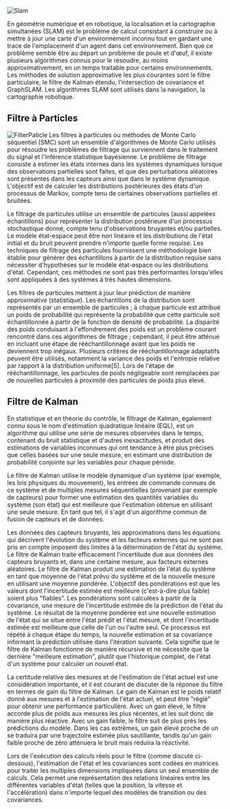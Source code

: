 ![Slam](https://external-content.duckduckgo.com/iu/?u=https%3A%2F%2Fanswers.ros.org%2Fupfiles%2F1339198636377568.png|caption="Slam")


En géométrie numérique et en robotique, la localisation et la cartographie simultanées (SLAM) est le problème de calcul consistant à construire ou à mettre à jour une carte d'un environnement inconnu tout en gardant une trace de l'emplacement d'un agent dans cet environnement. Bien que ce problème semble être au départ un problème de poule et d'œuf, il existe plusieurs algorithmes connus pour le résoudre, au moins approximativement, en un temps traitable pour certains environnements. Les méthodes de solution approximative les plus courantes sont le filtre particulaire, le filtre de Kalman étendu, l'intersection de covariance et GraphSLAM. Les algorithmes SLAM sont utilisés dans la navigation, la cartographie robotique. 



## Filtre à Particles
 
 
![FilterPaticle](https://3.bp.blogspot.com/-Ufkc8_kcxGs/Tst1Tt8ZWZI/AAAAAAAAEKc/pjwA56Ttb-s/w1200-h630-p-k-no-nu/Object+Recognition27.png|caption="Filter")
 Les filtres à particules ou méthodes de Monte Carlo séquentiel (SMC) sont un ensemble d'algorithmes de Monte Carlo utilisés pour résoudre les problèmes de filtrage qui surviennent dans le traitement du signal et l'inférence statistique bayésienne. Le problème de filtrage consiste à estimer les états internes dans les systèmes dynamiques lorsque des observations partielles sont faites, et que des perturbations aléatoires sont présentes dans les capteurs ainsi que dans le système dynamique. L'objectif est de calculer les distributions postérieures des états d'un processus de Markov, compte tenu de certaines observations partielles et bruitées. 
 
Le filtrage de particules utilise un ensemble de particules (aussi appelées échantillons) pour représenter la distribution postérieure d'un processus stochastique donné, compte tenu d'observations bruyantes et/ou partielles. Le modèle état-espace peut être non linéaire et les distributions de l'état initial et du bruit peuvent prendre n'importe quelle forme requise. Les techniques de filtrage des particules fournissent une méthodologie bien établie pour générer des échantillons à partir de la distribution requise sans nécessiter d'hypothèses sur le modèle état-espace ou les distributions d'état. Cependant, ces méthodes ne sont pas très performantes lorsqu'elles sont appliquées à des systèmes à très hautes dimensions.

Les filtres de particules mettent à jour leur prédiction de manière approximative (statistique). Les échantillons de la distribution sont représentés par un ensemble de particules ; à chaque particule est attribué un poids de probabilité qui représente la probabilité que cette particule soit échantillonnée à partir de la fonction de densité de probabilité. La disparité des poids conduisant à l'effondrement des poids est un problème courant rencontré dans ces algorithmes de filtrage ; cependant, il peut être atténué en incluant une étape de rééchantillonnage avant que les poids ne deviennent trop inégaux. Plusieurs critères de rééchantillonnage adaptatifs peuvent être utilisés, notamment la variance des poids et l'entropie relative par rapport à la distribution uniforme[5]. Lors de l'étape de rééchantillonnage, les particules de poids négligeable sont remplacées par de nouvelles particules à proximité des particules de poids plus élevé.





## Filtre de Kalman


En statistique et en théorie du contrôle, le filtrage de Kalman, également connu sous le nom d'estimation quadratique linéaire (EQL), est un algorithme qui utilise une série de mesures observées dans le temps, contenant du bruit statistique et d'autres inexactitudes, et produit des estimations de variables inconnues qui ont tendance à être plus précises que celles basées sur une seule mesure, en estimant une distribution de probabilité conjointe sur les variables pour chaque période. 

Le filtre de Kalman utilise le modèle dynamique d'un système (par exemple, les lois physiques du mouvement), les entrées de commande connues de ce système et de multiples mesures séquentielles (provenant par exemple de capteurs) pour former une estimation des quantités variables du système (son état) qui est meilleure que l'estimation obtenue en utilisant une seule mesure. En tant que tel, il s'agit d'un algorithme commun de fusion de capteurs et de données.

Les données des capteurs bruyants, les approximations dans les équations qui décrivent l'évolution du système et les facteurs externes qui ne sont pas pris en compte imposent des limites à la détermination de l'état du système. Le filtre de Kalman traite efficacement l'incertitude due aux données des capteurs bruyants et, dans une certaine mesure, aux facteurs externes aléatoires. Le filtre de Kalman produit une estimation de l'état du système en tant que moyenne de l'état prévu du système et de la nouvelle mesure en utilisant une moyenne pondérée. L'objectif des pondérations est que les valeurs dont l'incertitude estimée est meilleure (c'est-à-dire plus faible) soient plus "fiables". Les pondérations sont calculées à partir de la covariance, une mesure de l'incertitude estimée de la prédiction de l'état du système. Le résultat de la moyenne pondérée est une nouvelle estimation de l'état qui se situe entre l'état prédit et l'état mesuré, et dont l'incertitude estimée est meilleure que celle de l'un ou l'autre seul. Ce processus est répété à chaque étape du temps, la nouvelle estimation et sa covariance informant la prédiction utilisée dans l'itération suivante. Cela signifie que le filtre de Kalman fonctionne de manière récursive et ne nécessite que la dernière "meilleure estimation", plutôt que l'historique complet, de l'état d'un système pour calculer un nouvel état.

La certitude relative des mesures et de l'estimation de l'état actuel est une considération importante, et il est courant de discuter de la réponse du filtre en termes de gain du filtre de Kalman. Le gain de Kalman est le poids relatif donné aux mesures et à l'estimation de l'état actuel, et peut être "réglé" pour obtenir une performance particulière. Avec un gain élevé, le filtre accorde plus de poids aux mesures les plus récentes, et les suit donc de manière plus réactive. Avec un gain faible, le filtre suit de plus près les prédictions du modèle. Dans les cas extrêmes, un gain élevé proche de un se traduira par une trajectoire estimée plus sautillante, tandis qu'un gain faible proche de zéro atténuera le bruit mais réduira la réactivité.

Lors de l'exécution des calculs réels pour le filtre (comme discuté ci-dessous), l'estimation de l'état et les covariances sont codées en matrices pour traiter les multiples dimensions impliquées dans un seul ensemble de calculs. Cela permet une représentation des relations linéaires entre les différentes variables d'état (telles que la position, la vitesse et l'accélération) dans n'importe lequel des modèles de transition ou des covariances. 




